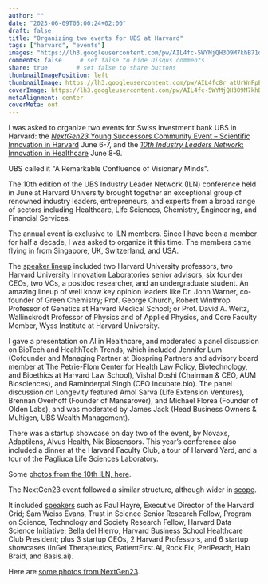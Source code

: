 ```yaml
---
author: ""
date: "2023-06-09T05:00:24+02:00"
draft: false
title: "Organizing two events for UBS at Harvard"
tags: ["harvard", "events"]
images: "https://lh3.googleusercontent.com/pw/AIL4fc-5WYMjQH3O9M7khB71dEPCfomtNYbHhYTSl4YZkpI42XUIcLBye-Gbm5deRQ6TP204pa1s0GJIF2ZcVYdqthXFlye05jNXsEoPsg2SA82TPN0aGy9y=w2400"
comments: false     # set false to hide Disqus comments
share: true        # set false to share buttons
thumbnailImagePosition: left
thumbnailImage: https://lh3.googleusercontent.com/pw/AIL4fc8r_atUrWnFpERXYSGRGK-C1JoTQdAKupRmDWjpoM9jfsI6Rem2Qv96LrlOsXitroEGhq6pcG3ufIGMPAIbGDVta5nfVy0dE1W8FWI74Hawa5noQTfk=w2400
coverImage: https://lh3.googleusercontent.com/pw/AIL4fc-5WYMjQH3O9M7khB71dEPCfomtNYbHhYTSl4YZkpI42XUIcLBye-Gbm5deRQ6TP204pa1s0GJIF2ZcVYdqthXFlye05jNXsEoPsg2SA82TPN0aGy9y=w2400
metaAlignment: center
coverMeta: out
---
```


I was asked to organize two events for Swiss investment bank UBS in Harvard: the [*NextGen23* Young Successors Community Event – Scientific Innovation in Harvard](https://projects.iq.harvard.edu/stew2023) June 6-7, and the [*10th Industry Leaders Network*: Innovation in Healthcare](https://projects.iq.harvard.edu/this2023) June 8-9.

<!--more-->

UBS called it "A Remarkable Confluence of Visionary Minds".

The 10th edition of the UBS Industry Leader Network (ILN) conference held in June at Harvard University brought together an exceptional group of renowned industry leaders, entrepreneurs, and experts from a broad range of sectors including Healthcare, Life Sciences, Chemistry, Engineering, and Financial Services.

The annual event is exclusive to ILN members. Since I have been a member for half a decade, I was asked to organize it this time. The members came flying in from Singapore, UK, Switzerland, and USA.

The [speaker lineup](https://projects.iq.harvard.edu/this2023/people) included two Harvard University professors, two Harvard University Innovation Laboratories senior advisors, six founder CEOs, two VCs, a postdoc researcher, and an undergraduate student. An amazing lineup of well know key opinion leaders like Dr. John Warner, co-founder of Green Chemistry; Prof. George Church, Robert Winthrop Professor of Genetics at Harvard Medical School; or Prof. David A. Weitz, Wallinckrodt Professor of Physics and of Applied Physics, and Core Faculty Member, Wyss Institute at Harvard University.

I gave a presentation on AI in Healthcare, and moderated a panel discussion on BioTech and HealthTech Trends, which included Jennifer Lum (Cofounder and Managing Partner at Biospring Partners and advisory board member at The Petrie-Flom Center for Health Law Policy, Biotechnology, and Bioethics at Harvard Law School), Vishal Doshi (Chairman & CEO, AUM Biosciences), and Raminderpal Singh (CEO Incubate.bio). The panel discussion on Longevity featured Amol Sarva (Life Extension Ventures), Brennan Overhoff (Founder of Mansarover), and Michael Florea (Founder of Olden Labs), and was moderated by James Jack (Head Business Owners & Multigen, UBS Wealth Management).

There was a startup showcase on day two of the event, by Novaxs, Adaptilens, Alvus Health, Nix Biosensors. This year’s conference also included a dinner at the Harvard Faculty Club, a tour of Harvard Yard, and a tour of the Pagliuca Life Sciences Laboratory.

Some [photos from the 10th ILN, here](https://photos.app.goo.gl/1CWFgeeUUEvieZk99).

The NextGen23 event followed a similar structure, although wider in [scope](https://projects.iq.harvard.edu/stew2023/program).

It included [speakers](https://projects.iq.harvard.edu/stew2023/people) such as Paul Hayre, Executive Director of the Harvard Grid; Sam Weiss Evans, Trust in Science Senior Research Fellow, Program on Science, Technology and Society Research Fellow, Harvard Data Science Initiative; Bella del Hierro, Harvard Business School Healthcare Club President; plus 3 startup CEOs, 2 Harvard Professors, and 6 startup showcases (InGel Therapeutics, PatientFirst.AI, Rock Fix, PeriPeach, Halo Braid, and Basis.ai).

Here are [some photos from NextGen23](https://photos.app.goo.gl/fbWHNUj9vSWGT5eq6).